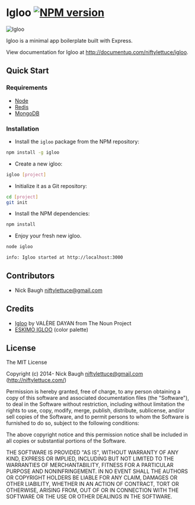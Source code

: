 
# Igloo [![NPM version](https://badge.fury.io/js/igloo.png)](http://badge.fury.io/js/igloo)

![Igloo](https://filenode.s3.amazonaws.com/igloo.png)

Igloo is a minimal app boilerplate built with Express.

View documentation for Igloo at <http://documentup.com/niftylettuce/igloo>.


## Quick Start

### Requirements

* [Node](http://nodejs.org)
* [Redis](http://redis.io/)
* [MongoDB](http://www.mongodb.org/)

### Installation

* Install the `igloo` package from the NPM repository:

```bash
npm install -g igloo
```

* Create a new igloo:

```bash
igloo [project]
```

* Initialize it as a Git repository:

```bash
cd [project]
git init
```

* Install the NPM dependencies:

```bash
npm install
```

* Enjoy your fresh new igloo.

```bash
node igloo
```

```bash
info: Igloo started at http://localhost:3000
```


## Contributors

* Nick Baugh <niftylettuce@gmail.com>


## Credits

* [Igloo](http://thenounproject.com/term/igloo/26547/) by VALÈRE DAYAN from The Noun Project
* [ESKIMO IGLOO](http://www.colourlovers.com/palette/1933518/ESKIMO_IGLOO) (color palette)


## License

The MIT License

Copyright (c) 2014- Nick Baugh niftylettuce@gmail.com (http://niftylettuce.com/)

Permission is hereby granted, free of charge, to any person obtaining a copy of this software and associated documentation files (the "Software"), to deal in the Software without restriction, including without limitation the rights to use, copy, modify, merge, publish, distribute, sublicense, and/or sell copies of the Software, and to permit persons to whom the Software is furnished to do so, subject to the following conditions:

The above copyright notice and this permission notice shall be included in all copies or substantial portions of the Software.

THE SOFTWARE IS PROVIDED "AS IS", WITHOUT WARRANTY OF ANY KIND, EXPRESS OR IMPLIED, INCLUDING BUT NOT LIMITED TO THE WARRANTIES OF MERCHANTABILITY, FITNESS FOR A PARTICULAR PURPOSE AND NONINFRINGEMENT. IN NO EVENT SHALL THE AUTHORS OR COPYRIGHT HOLDERS BE LIABLE FOR ANY CLAIM, DAMAGES OR OTHER LIABILITY, WHETHER IN AN ACTION OF CONTRACT, TORT OR OTHERWISE, ARISING FROM, OUT OF OR IN CONNECTION WITH THE SOFTWARE OR THE USE OR OTHER DEALINGS IN THE SOFTWARE.
